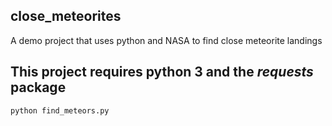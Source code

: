 ## close_meteorites
A demo project that uses python and NASA to find close meteorite landings
## This project requires python 3 and the *requests* package

`python find_meteors.py`
